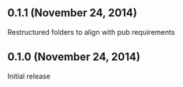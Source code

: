 ## 0.1.1 (November 24, 2014)

Restructured folders to align with pub requirements

## 0.1.0 (November 24, 2014)

Initial release